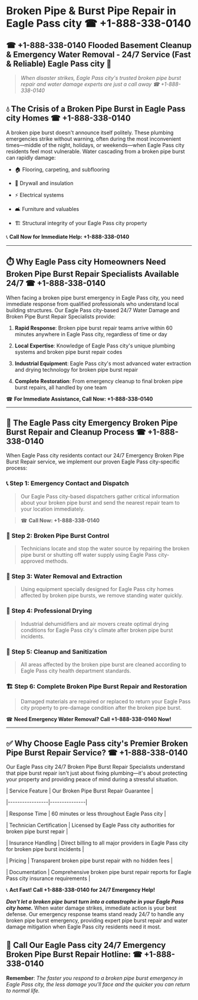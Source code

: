 # Broken Pipe & Burst Pipe Repair in Eagle Pass city ☎ +1-888-338-0140  
## ☎ +1-888-338-0140 Flooded Basement Cleanup & Emergency Water Removal - 24/7 Service (Fast & Reliable) Eagle Pass city 🚨  

> *When disaster strikes, Eagle Pass city's trusted broken pipe burst repair and water damage experts are just a call away ☎ +1-888-338-0140*  

## 💧 The Crisis of a Broken Pipe Burst in Eagle Pass city Homes ☎ +1-888-338-0140  

A broken pipe burst doesn't announce itself politely. These plumbing emergencies strike without warning, often during the most inconvenient times—middle of the night, holidays, or weekends—when Eagle Pass city residents feel most vulnerable. Water cascading from a broken pipe burst can rapidly damage:  

* 🏠 Flooring, carpeting, and subflooring  
* 🧱 Drywall and insulation  
* ⚡ Electrical systems  
* 🛋️ Furniture and valuables  
* 🏗️ Structural integrity of your Eagle Pass city property  

📞 **Call Now for Immediate Help: +1-888-338-0140**  

---  

## ⏱️ Why Eagle Pass city Homeowners Need Broken Pipe Burst Repair Specialists Available 24/7 ☎ +1-888-338-0140  

When facing a broken pipe burst emergency in Eagle Pass city, you need immediate response from qualified professionals who understand local building structures. Our Eagle Pass city-based 24/7 Water Damage and Broken Pipe Burst Repair Specialists provide:  

1. **Rapid Response**: Broken pipe burst repair teams arrive within 60 minutes anywhere in Eagle Pass city, regardless of time or day  
2. **Local Expertise**: Knowledge of Eagle Pass city's unique plumbing systems and broken pipe burst repair codes  
3. **Industrial Equipment**: Eagle Pass city's most advanced water extraction and drying technology for broken pipe burst repair  
4. **Complete Restoration**: From emergency cleanup to final broken pipe burst repairs, all handled by one team  

☎ **For Immediate Assistance, Call Now: +1-888-338-0140**  

---  

## 🔧 The Eagle Pass city Emergency Broken Pipe Burst Repair and Cleanup Process ☎ +1-888-338-0140  

When Eagle Pass city residents contact our 24/7 Emergency Broken Pipe Burst Repair service, we implement our proven Eagle Pass city-specific process:  

### 📞 Step 1: Emergency Contact and Dispatch  
> Our Eagle Pass city-based dispatchers gather critical information about your broken pipe burst and send the nearest repair team to your location immediately.  
> ☎ **Call Now: +1-888-338-0140**  

### 🚿 Step 2: Broken Pipe Burst Control  
> Technicians locate and stop the water source by repairing the broken pipe burst or shutting off water supply using Eagle Pass city-approved methods.  

### 🌊 Step 3: Water Removal and Extraction  
> Using equipment specially designed for Eagle Pass city homes affected by broken pipe bursts, we remove standing water quickly.  

### 💨 Step 4: Professional Drying  
> Industrial dehumidifiers and air movers create optimal drying conditions for Eagle Pass city's climate after broken pipe burst incidents.  

### 🧼 Step 5: Cleanup and Sanitization  
> All areas affected by the broken pipe burst are cleaned according to Eagle Pass city health department standards.  

### 🏗️ Step 6: Complete Broken Pipe Burst Repair and Restoration  
> Damaged materials are repaired or replaced to return your Eagle Pass city property to pre-damage condition after the broken pipe burst.  

☎ **Need Emergency Water Removal? Call +1-888-338-0140 Now!**  

---  

## ✅ Why Choose Eagle Pass city's Premier Broken Pipe Burst Repair Service? ☎ +1-888-338-0140  

Our Eagle Pass city 24/7 Broken Pipe Burst Repair Specialists understand that pipe burst repair isn't just about fixing plumbing—it's about protecting your property and providing peace of mind during a stressful situation.  

| Service Feature | Our Broken Pipe Burst Repair Guarantee |  
|-----------------|---------------|  
| Response Time | 60 minutes or less throughout Eagle Pass city |  
| Technician Certification | Licensed by Eagle Pass city authorities for broken pipe burst repair |  
| Insurance Handling | Direct billing to all major providers in Eagle Pass city for broken pipe burst incidents |  
| Pricing | Transparent broken pipe burst repair with no hidden fees |  
| Documentation | Comprehensive broken pipe burst repair reports for Eagle Pass city insurance requirements |  

📞 **Act Fast! Call +1-888-338-0140 for 24/7 Emergency Help!**  

***Don't let a broken pipe burst turn into a catastrophe in your Eagle Pass city home.*** When water damage strikes, immediate action is your best defense. Our emergency response teams stand ready 24/7 to handle any broken pipe burst emergency, providing expert pipe burst repair and water damage mitigation when Eagle Pass city residents need it most.  

## 📱 Call Our Eagle Pass city 24/7 Emergency Broken Pipe Burst Repair Hotline: ☎ +1-888-338-0140  

**Remember**: *The faster you respond to a broken pipe burst emergency in Eagle Pass city, the less damage you'll face and the quicker you can return to normal life.*